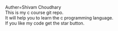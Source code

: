 Auther=Shivam Choudhary
<br>
This is my c course git repo.
<br>
It will help you to learn the c programming language.
<br>
If you like my code get the star button.

